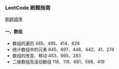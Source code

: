### LeetCode 刷题指南

[刷题顺序](https://blog.csdn.net/weixin_50920119/article/details/123471385)

#### 一、数组

- 数组的遍历 485、495、414、628
- 统计数组中的元素 645、697、448、442、41、274
- 数组的改变、移动 453、665、283
- 二维数组及滚动数组 118、119、661、598、419

